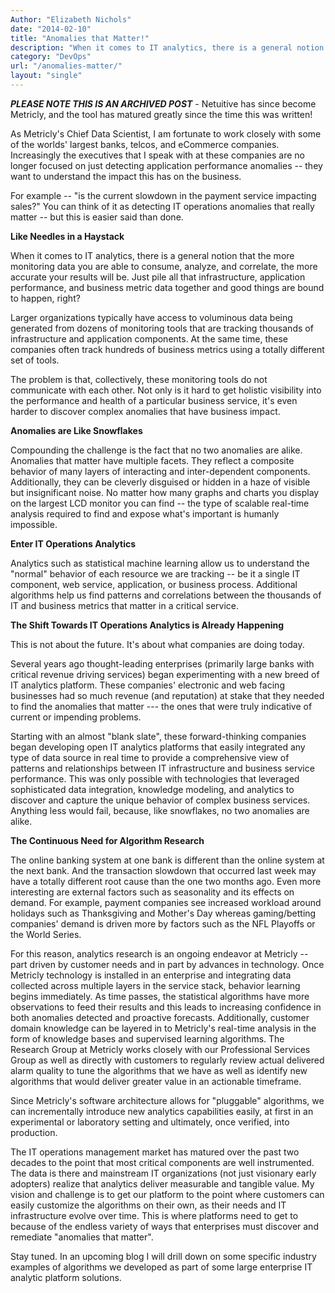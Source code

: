 ```yaml
---
Author: "Elizabeth Nichols"
date: "2014-02-10"
title: "Anomalies that Matter!"
description: "When it comes to IT analytics, there is a general notion that the more monitoring data you are able to consume, analyze, and correlate, the more accurate your results will be."
category: "DevOps"
url: "/anomalies-matter/"
layout: "single"
---
```

***PLEASE NOTE THIS IS AN ARCHIVED POST*** - Netuitive has since become Metricly, and the tool has matured greatly since the time this was written!

As Metricly's Chief Data Scientist, I am fortunate to work closely with some of the worlds' largest banks, telcos, and eCommerce companies. Increasingly the executives that I speak with at these companies are no longer focused on just detecting application performance anomalies -- they want to understand the impact this has on the business.

For example -- "is the current slowdown in the payment service impacting sales?" You can think of it as detecting IT operations anomalies that really matter -- but this is easier said than done.

**Like Needles in a Haystack**

When it comes to IT analytics, there is a general notion that the more monitoring data you are able to consume, analyze, and correlate, the more accurate your results will be. Just pile all that infrastructure, application performance, and business metric data together and good things are bound to happen, right?

Larger organizations typically have access to voluminous data being generated from dozens of monitoring tools that are tracking thousands of infrastructure and application components. At the same time, these companies often track hundreds of business metrics using a totally different set of tools.

The problem is that, collectively, these monitoring tools do not communicate with each other. Not only is it hard to get holistic visibility into the performance and health of a particular business service, it's even harder to discover complex anomalies that have business impact.

**Anomalies are Like Snowflakes**

Compounding the challenge is the fact that no two anomalies are alike. Anomalies that matter have multiple facets. They reflect a composite behavior of many layers of interacting and inter-dependent components. Additionally, they can be cleverly disguised or hidden in a haze of visible but insignificant noise. No matter how many graphs and charts you display on the largest LCD monitor you can find -- the type of scalable real-time analysis required to find and expose what's important is humanly impossible.

**Enter IT Operations Analytics**

Analytics such as statistical machine learning allow us to understand the "normal" behavior of each resource we are tracking -- be it a single IT component, web service, application, or business process. Additional algorithms help us find patterns and correlations between the thousands of IT and business metrics that matter in a critical service.

**The Shift Towards IT Operations Analytics is Already Happening**

This is not about the future. It's about what companies are doing today.

Several years ago thought-leading enterprises (primarily large banks with critical revenue driving services) began experimenting with a new breed of IT analytics platform. These companies' electronic and web facing businesses had so much revenue (and reputation) at stake that they needed to find the anomalies that matter --- the ones that were truly indicative of current or impending problems.

Starting with an almost "blank slate", these forward-thinking companies began developing open IT analytics platforms that easily integrated any type of data source in real time to provide a comprehensive view of patterns and relationships between IT infrastructure and business service performance. This was only possible with technologies that leveraged sophisticated data integration, knowledge modeling, and analytics to discover and capture the unique behavior of complex business services. Anything less would fail, because, like snowflakes, no two anomalies are alike.

**The Continuous Need for Algorithm Research**

The online banking system at one bank is different than the online system at the next bank. And the transaction slowdown that occurred last week may have a totally different root cause than the one two months ago. Even more interesting are external factors such as seasonality and its effects on demand. For example, payment companies see increased workload around holidays such as Thanksgiving and Mother's Day whereas gaming/betting companies' demand is driven more by factors such as the NFL Playoffs or the World Series.

For this reason, analytics research is an ongoing endeavor at Metricly -- part driven by customer needs and in part by advances in technology. Once Metricly technology is installed in an enterprise and integrating data collected across multiple layers in the service stack, behavior learning begins immediately. As time passes, the statistical algorithms have more observations to feed their results and this leads to increasing confidence in both anomalies detected and proactive forecasts. Additionally, customer domain knowledge can be layered in to Metricly's real-time analysis in the form of knowledge bases and supervised learning algorithms. The Research Group at Metricly works closely with our Professional Services Group as well as directly with customers to regularly review actual delivered alarm quality to tune the algorithms that we have as well as identify new algorithms that would deliver greater value in an actionable timeframe.

Since Metricly's software architecture allows for "pluggable" algorithms, we can incrementally introduce new analytics capabilities easily, at first in an experimental or laboratory setting and ultimately, once verified, into production.

The IT operations management market has matured over the past two decades to the point that most critical components are well instrumented. The data is there and mainstream IT organizations (not just visionary early adopters) realize that analytics deliver measurable and tangible value. My vision and challenge is to get our platform to the point where customers can easily customize the algorithms on their own, as their needs and IT infrastructure evolve over time. This is where platforms need to get to because of the endless variety of ways that enterprises must discover and remediate "anomalies that matter".

Stay tuned. In an upcoming blog I will drill down on some specific industry examples of algorithms we developed as part of some large enterprise IT analytic platform solutions.
